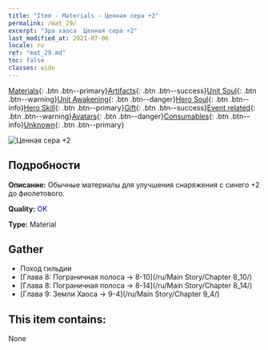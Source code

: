 ```yaml
---
title: "Item - Materials - Ценная сера +2"
permalink: /mat_29/
excerpt: "Эра хаоса  Ценная сера +2"
last_modified_at: 2021-07-06
locale: ru
ref: "mat_29.md"
toc: false
classes: wide
---
```

 [Materials](/ItemsRU/){: .btn .btn--primary}[Artifacts](/ItemsRU/Artifacts/){: .btn .btn--success}[Unit Soul](/ItemsRU/UnitSoul/){: .btn .btn--warning}[Unit Awakening](/ItemsRU/UnitAwakening/){: .btn .btn--danger}[Hero Soul](/ItemsRU/HeroSoul/){: .btn .btn--info}[Hero Skill](/ItemsRU/HeroSkill/){: .btn .btn--primary}[Gift](/ItemsRU/Gift/){: .btn .btn--success}[Event related](/ItemsRU/Events/){: .btn .btn--warning}[Avatars](/ItemsRU/Avatars/){: .btn .btn--danger}[Consumables](/ItemsRU/Consumables/){: .btn .btn--info}[Unknown](/ItemsRU/Unknown/){: .btn .btn--primary}

 ![Ценная сера +2](/images/t/i_cailiao_liuhuang1.png)

## Подробности
 **Описание:** Обычные материалы для улучшения снаряжения c синего +2 до фиолетового.

 **Quality:** <span style="color: #0000CD">OK</span>

 **Type:** Material

## Gather

*    Поход гильдии 
*    [Глава 8: Пограничная полоса -> 8-10](/ru/Main Story/Chapter 8_10/) 
*    [Глава 8: Пограничная полоса -> 8-14](/ru/Main Story/Chapter 8_14/) 
*    [Глава 9: Земли Хаоса -> 9-4](/ru/Main Story/Chapter 9_4/) 

## This item contains:

  None

